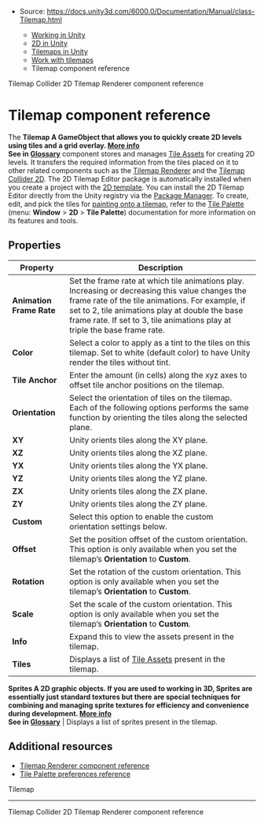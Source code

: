 * Source: https://docs.unity3d.com/6000.0/Documentation/Manual/class-Tilemap.html

  * [Working in Unity](https://docs.unity3d.com/6000.0/Documentation/Manual/working-in-unity.html)
  * [2D in Unity](https://docs.unity3d.com/6000.0/Documentation/Manual/Unity2D.html)
  * [Tilemaps in Unity](https://docs.unity3d.com/6000.0/Documentation/Manual/tilemaps/tilemaps-landing.html)
  * [Work with tilemaps](https://docs.unity3d.com/6000.0/Documentation/Manual/tilemaps/work-with-tilemaps/work-with-tilemaps-landing.html)
  * Tilemap component reference


[](https://docs.unity3d.com/6000.0/Documentation/Manual/tilemaps/work-with-tilemaps/tilemap-collider-2d.html)
Tilemap Collider 2D
[](https://docs.unity3d.com/6000.0/Documentation/Manual/tilemaps/work-with-tilemaps/tilemap-renderer-reference.html)
Tilemap Renderer component reference
# Tilemap component reference
The ****Tilemap** A GameObject that allows you to quickly create 2D levels using tiles and a grid overlay. [More info](https://docs.unity3d.com/6000.0/Documentation/Manual/tilemaps/work-with-tilemaps/tilemap-reference.html)  
See in [Glossary](https://docs.unity3d.com/6000.0/Documentation/Manual/Glossary.html#Tilemap)** component stores and manages [Tile Assets](https://docs.unity3d.com/6000.0/Documentation/Manual/tilemaps/tiles-for-tilemaps/tile-asset-reference.html) for creating 2D levels. It transfers the required information from the tiles placed on it to other related components such as the [Tilemap Renderer](https://docs.unity3d.com/6000.0/Documentation/Manual/tilemaps/work-with-tilemaps/tilemap-renderer-reference.html) and the [Tilemap Collider 2D](https://docs.unity3d.com/6000.0/Documentation/Manual/tilemaps/work-with-tilemaps/tilemap-collider-2d-reference.html).
The 2D Tilemap Editor package is automatically installed when you create a project with the [2D template](https://docs.unity3d.com/hub/manual/Templates.html). You can install the 2D Tilemap Editor directly from the Unity registry via the [Package Manager](https://docs.unity3d.com/6000.0/Documentation/Manual/upm-ui-install.html).
To create, edit, and pick the tiles for [painting onto a tilemap](https://docs.unity3d.com/6000.0/Documentation/Manual/tilemaps/tile-palettes/tile-palette-editor-reference.html), refer to the [Tile Palette](https://docs.unity3d.com/6000.0/Documentation/Manual/tilemaps/tile-palettes/create-tile-palette.html) (menu: **Window** > **2D** > **Tile Palette**) documentation for more information on its features and tools.
## Properties
Property | Description  
---|---  
**Animation Frame Rate** | Set the frame rate at which tile animations play. Increasing or decreasing this value changes the frame rate of the tile animations. For example, if set to 2, tile animations play at double the base frame rate. If set to 3, tile animations play at triple the base frame rate.  
**Color** | Select a color to apply as a tint to the tiles on this tilemap. Set to white (default color) to have Unity render the tiles without tint.  
**Tile Anchor** | Enter the amount (in cells) along the xyz axes to offset tile anchor positions on the tilemap.  
**Orientation** | Select the orientation of tiles on the tilemap. Each of the following options performs the same function by orienting the tiles along the selected plane.  
**XY** | Unity orients tiles along the XY plane.  
**XZ** | Unity orients tiles along the XZ plane.  
**YX** | Unity orients tiles along the YX plane.  
**YZ** | Unity orients tiles along the YZ plane.  
**ZX** | Unity orients tiles along the ZX plane.  
**ZY** | Unity orients tiles along the ZY plane.  
**Custom** | Select this option to enable the custom orientation settings below.  
**Offset** | Set the position offset of the custom orientation. This option is only available when you set the tilemap’s **Orientation** to **Custom**.  
**Rotation** | Set the rotation of the custom orientation. This option is only available when you set the tilemap’s **Orientation** to **Custom**.  
**Scale** | Set the scale of the custom orientation. This option is only available when you set the tilemap’s **Orientation** to **Custom**.  
**Info** | Expand this to view the assets present in the tilemap.  
**Tiles** | Displays a list of [Tile Assets](https://docs.unity3d.com/6000.0/Documentation/Manual/tilemaps/tiles-for-tilemaps/tile-asset-reference.html) present in the tilemap.  
****Sprites** A 2D graphic objects. If you are used to working in 3D, Sprites are essentially just standard textures but there are special techniques for combining and managing sprite textures for efficiency and convenience during development. [More info](https://docs.unity3d.com/6000.0/Documentation/Manual/sprite/sprite-landing.html)  
See in [Glossary](https://docs.unity3d.com/6000.0/Documentation/Manual/Glossary.html#Sprite)** | Displays a list of sprites present in the tilemap.  
## Additional resources
  * [Tilemap Renderer component reference](https://docs.unity3d.com/6000.0/Documentation/Manual/tilemaps/work-with-tilemaps/tilemap-renderer-reference.html)
  * [Tile Palette preferences reference](https://docs.unity3d.com/6000.0/Documentation/Manual/tilemaps/tile-palettes/tile-palette-preferences-reference.html)


Tilemap
* * *
[](https://docs.unity3d.com/6000.0/Documentation/Manual/tilemaps/work-with-tilemaps/tilemap-collider-2d.html)
Tilemap Collider 2D
[](https://docs.unity3d.com/6000.0/Documentation/Manual/tilemaps/work-with-tilemaps/tilemap-renderer-reference.html)
Tilemap Renderer component reference

